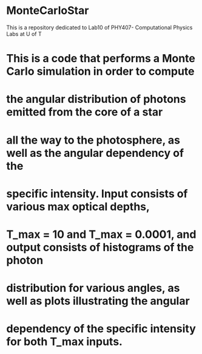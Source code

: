 # MonteCarloStar
This is a repository dedicated to Lab10 of PHY407- Computational Physics Labs at U of T


# This is a code that performs a Monte Carlo simulation in order to compute 
# the angular distribution of photons emitted from the core of a star 
# all the way to the photosphere, as well as the angular dependency of the 
# specific intensity. Input consists of various max optical depths,
# T_max = 10 and T_max = 0.0001, and output consists of histograms of the photon
# distribution for various angles, as well as plots illustrating the angular 
# dependency of the specific intensity for both T_max inputs. 

